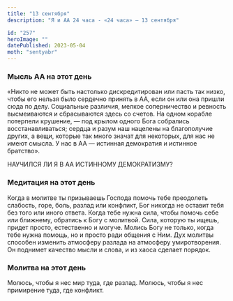 ```yaml
---
title: "13 сентября"
description: "Я и АА 24 часа - «24 часа» — 13 сентября"

id: "257"
heroImage: ""
datePublished: 2023-05-04
moth: "sentyabr"
---
```


### Мысль АА на этот день

«Никто не может быть настолько дискредитирован или пасть так низко, чтобы его
нельзя было сердечно принять в АА, если он или она пришли сюда по делу.
Социальные различия, мелкое соперничество и ревность высмеиваются и
сбрасываются здесь со счетов. На одном корабле потерпели крушение, — под
крылом одного Бога собрались восстанавливаться; сердца и разум наш нацелены на
благополучие других, а вещи, которые так много значат для некоторых, для нас
не имеют смысла. У нас в АА — истинная демократия и истинное братство».

НАУЧИЛСЯ ЛИ Я В АА ИСТИННОМУ ДЕМОКРАТИЗМУ?

### Медитация на этот день

Когда в молитве ты призываешь Господа помочь тебе преодолеть слабость, горе,
боль, разлад или конфликт, Бог никогда не оставит тебя без того или иного
ответа. Когда тебе нужна сила, чтобы помочь себе или ближнему, обратись к Богу
с молитвой. Сила, которую ты ищешь, придет просто, естественно и могуче.
Молись Богу не только, когда тебе нужна помощь, но и просто ради общения с
Ним. Дух молитвы способен изменить атмосферу разлада на атмосферу
умиротворения. Он поднимет качество мысли и слова, и из хаоса сделает порядок.

### Молитва на этот день

Молюсь, чтобы я нес мир туда, где разлад. Молюсь, чтобы я нес примирение туда,
где конфликт.
